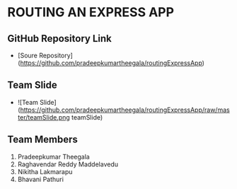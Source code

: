 # ROUTING AN EXPRESS APP

## GitHub Repository Link
- [Soure Repository] (https://github.com/pradeepkumartheegala/routingExpressApp)

## Team Slide
- ![Team Slide] (https://github.com/pradeepkumartheegala/routingExpressApp/raw/master/teamSlide.png teamSlide)

## Team Members
1. Pradeepkumar Theegala
1. Raghavendar Reddy Maddelavedu
1. Nikitha Lakmarapu
1. Bhavani Pathuri


